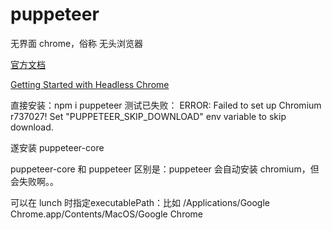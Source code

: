 # puppeteer 
无界面 chrome，俗称 无头浏览器

[官方文档](https://pptr.dev/)

[Getting Started with Headless Chrome](https://developers.google.com/web/updates/2017/04/headless-chrome)

直接安装：npm i puppeteer 测试已失败：
ERROR: Failed to set up Chromium r737027! Set "PUPPETEER_SKIP_DOWNLOAD" env variable to skip download.

遂安装 puppeteer-core

puppeteer-core 和 puppeteer 区别是：puppeteer 会自动安装 chromium，但会失败啊。。

可以在 lunch 时指定executablePath：比如 /Applications/Google Chrome.app/Contents/MacOS/Google Chrome


